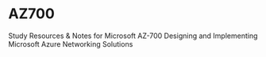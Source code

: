 # AZ700
Study Resources &amp; Notes for Microsoft AZ-700 Designing and Implementing Microsoft Azure Networking Solutions
